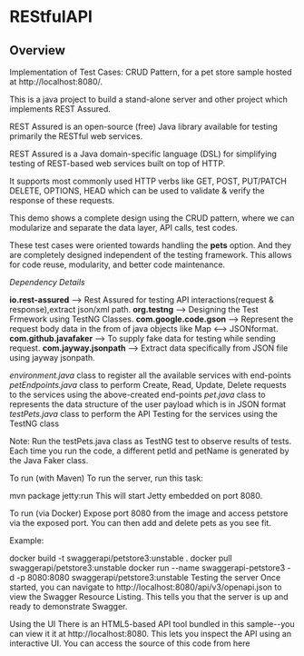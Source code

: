 # REStfulAPI 

## Overview

Implementation of Test Cases: CRUD Pattern, for a pet store sample hosted at http://localhost:8080/. 

This is a java project to build a stand-alone server and other project which implements REST Assured. 

REST Assured is an open-source (free) Java library available for testing primarily the RESTful web services. 

REST Assured is a Java domain-specific language (DSL) for simplifying testing of REST-based web services built on top of HTTP. 

It supports most commonly used HTTP verbs like GET, POST, PUT/PATCH DELETE, OPTIONS, HEAD which can be used to validate & verify the response of these requests.

This demo shows a complete design using the CRUD pattern, where we can modularize and separate the data layer, API calls, test codes. 

These test cases were oriented towards handling the **pets** option. And they are completely designed independent of the testing framework. This allows for code reuse, modularity, and better code maintenance.



_Dependency Details_

**io.rest-assured**      --> Rest Assured for testing API interactions(request & response),extract json/xml path.
**org.testng**           --> Designing the Test Frmework using TestNG Classes.
**com.google.code.gson** --> Represent the request body data in the from of java objects like Map <--> JSONformat.
**com.github.javafaker** --> To supply fake data for testing while sending request.
**com.jayway.jsonpath**  --> Extract data specifically from JSON file using jayway jsonpath.

_environment.java_ class to register all the available services with end-points
_petEndpoints.java_ class to perform Create, Read, Update, Delete requests to the services using the above-created end-points
_pet.java_ class to represents the data structure of the user payload which is in JSON format
_testPets.java_ class to perform the API Testing for the services using the TestNG class


Note: Run the testPets.java class as TestNG test to observe results of tests. Each time you run the code, a different petId and petName is generated by the Java Faker class.



To run (with Maven)
To run the server, run this task:

mvn package jetty:run
This will start Jetty embedded on port 8080.

To run (via Docker)
Expose port 8080 from the image and access petstore via the exposed port. You can then add and delete pets as you see fit.

Example:

docker build -t swaggerapi/petstore3:unstable .
docker pull swaggerapi/petstore3:unstable
docker run  --name swaggerapi-petstore3 -d -p 8080:8080 swaggerapi/petstore3:unstable
Testing the server
Once started, you can navigate to http://localhost:8080/api/v3/openapi.json to view the Swagger Resource Listing. This tells you that the server is up and ready to demonstrate Swagger.

Using the UI
There is an HTML5-based API tool bundled in this sample--you can view it it at http://localhost:8080. This lets you inspect the API using an interactive UI. You can access the source of this code from here
